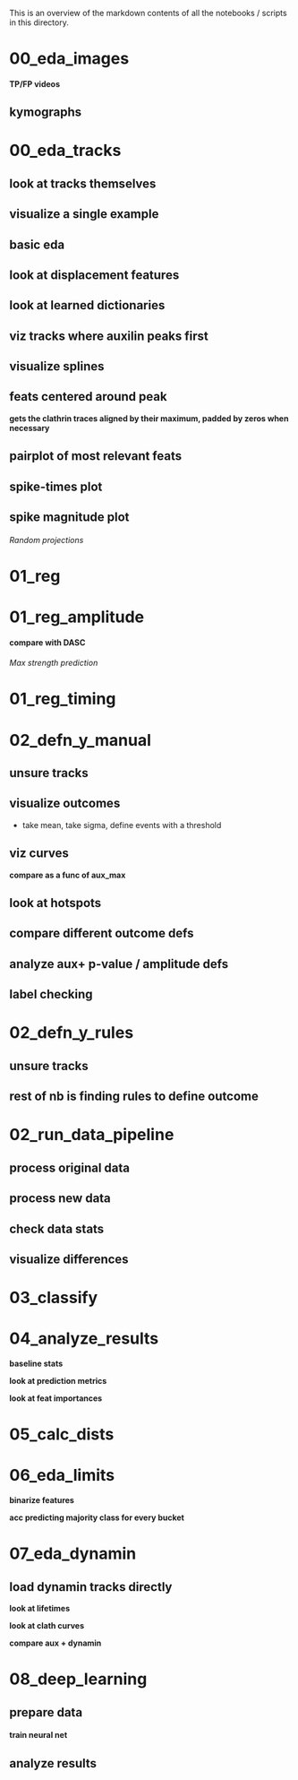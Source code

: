 This is an overview of the markdown contents of all the notebooks / scripts in this directory.

# 00_eda_images


#### TP/FP videos

## kymographs

# 00_eda_tracks


## look at tracks themselves

## visualize a single example

## basic eda

## look at displacement features

## look at learned dictionaries

## viz tracks where auxilin peaks first

## visualize splines

## feats centered around peak
**gets the clathrin traces aligned by their maximum, padded by zeros when necessary**

## pairplot of most relevant feats

## spike-times plot

## spike magnitude plot

###### Random projections

# 01_reg


# 01_reg_amplitude


#### compare with DASC

###### Max strength prediction

# 01_reg_timing


# 02_defn_y_manual


## unsure tracks

## visualize outcomes
- take mean, take sigma, define events with a threshold

## viz curves

**compare as a func of aux_max**

## look at hotspots

## compare different outcome defs

## analyze aux+ p-value / amplitude defs

## label checking

# 02_defn_y_rules


## unsure tracks

## rest of nb is finding rules to define outcome

# 02_run_data_pipeline


## process original data

## process new data

## check data stats

## visualize differences

# 03_classify


# 04_analyze_results


**baseline stats**

**look at prediction metrics**

**look at feat importances**

# 05_calc_dists


# 06_eda_limits


**binarize features**

**acc predicting majority class for every bucket**

# 07_eda_dynamin


## load dynamin tracks directly

**look at lifetimes**

**look at clath curves**

**compare aux + dynamin**

# 08_deep_learning


## prepare data

#### train neural net

## analyze results

